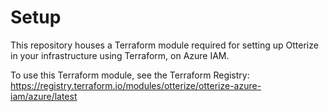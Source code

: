 # Setup
This repository houses a Terraform module required for setting up Otterize in your infrastructure using Terraform, on Azure IAM.

To use this Terraform module, see the Terraform Registry: https://registry.terraform.io/modules/otterize/otterize-azure-iam/azure/latest